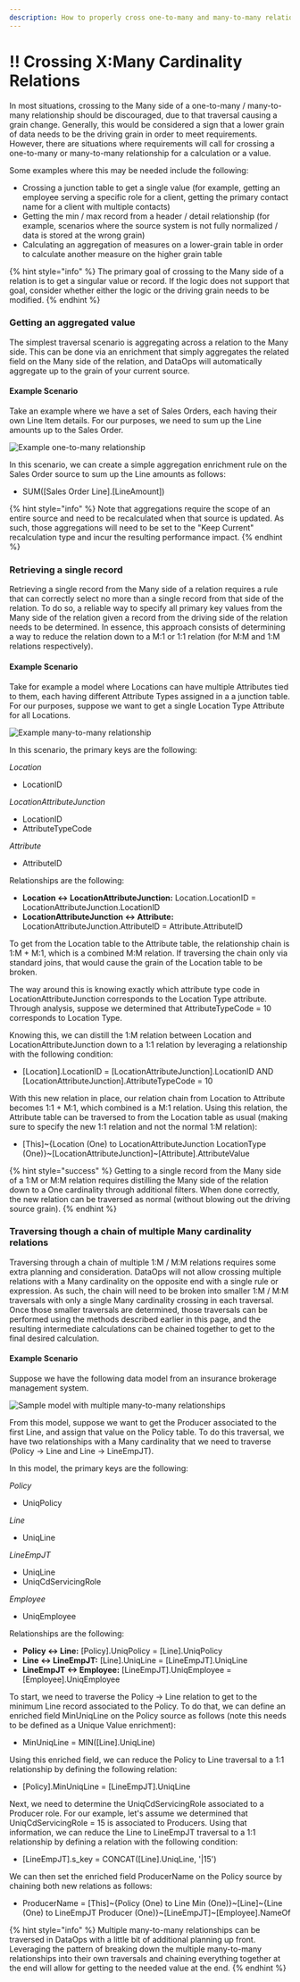 ```yaml
---
description: How to properly cross one-to-many and many-to-many relationships
---
```


# !! Crossing X:Many Cardinality Relations

In most situations, crossing to the Many side of a one-to-many / many-to-many relationship should be discouraged, due to that traversal causing a grain change.  Generally, this would be considered a sign that a lower grain of data needs to be the driving grain in order to meet requirements.  However, there are situations where requirements will call for crossing a one-to-many or many-to-many relationship for a calculation or a value.

Some examples where this may be needed include the following:

* Crossing a junction table to get a single value \(for example, getting an employee serving a specific role for a client, getting the primary contact name for a client with multiple contacts\)
* Getting the min / max record from a header / detail relationship \(for example, scenarios where the source system is not fully normalized / data is stored at the wrong grain\)
* Calculating an aggregation of measures on a lower-grain table in order to calculate another measure on the higher grain table

{% hint style="info" %}
The primary goal of crossing to the Many side of a relation is to get a singular value or record.  If the logic does not support that goal, consider whether either the logic or the driving grain needs to be modified.
{% endhint %}

### Getting an aggregated value

The simplest traversal scenario is aggregating across a relation to the Many side.  This can be done via an enrichment that simply aggregates the related field on the Many side of the relation, and DataOps will automatically aggregate up to the grain of your current source.

#### Example Scenario

Take an example where we have a set of Sales Orders, each having their own Line Item details.  For our purposes, we need to sum up the Line amounts up to the Sales Order.

![Example one-to-many relationship](../.gitbook/assets/image%20%28329%29.png)

In this scenario, we can create a simple aggregation enrichment rule on the Sales Order source to sum up the Line amounts as follows:

* SUM\(\[Sales Order Line\].\[LineAmount\]\)

{% hint style="info" %}
Note that aggregations require the scope of an entire source and need to be recalculated when that source is updated.  As such, those aggregations will need to be set to the "Keep Current" recalculation type and incur the resulting performance impact.
{% endhint %}

### Retrieving a single record

Retrieving a single record from the Many side of a relation requires a rule that can correctly select no more than a single record from that side of the relation.  To do so, a reliable way to specify all primary key values from the Many side of the relation given a record from the driving side of the relation needs to be determined.  In essence, this approach consists of determining a way to reduce the relation down to a M:1 or 1:1 relation \(for M:M and 1:M relations respectively\).

#### Example Scenario

Take for example a model where Locations can have multiple Attributes tied to them, each having different Attribute Types assigned in a a junction table.  For our purposes, suppose we want to get a single Location Type Attribute for all Locations.

![Example many-to-many relationship](../.gitbook/assets/image%20%28330%29.png)

In this scenario, the primary keys are the following:

_Location_

* LocationID

_LocationAttributeJunction_

* LocationID
* AttributeTypeCode

_Attribute_

* AttributeID

Relationships are the following:

* **Location &lt;-&gt; LocationAttributeJunction:**  Location.LocationID = LocationAttributeJunction.LocationID
* **LocationAttributeJunction &lt;-&gt; Attribute:**  LocationAttributeJunction.AttributeID = Attribute.AttributeID

To get from the Location table to the Attribute table, the relationship chain is 1:M + M:1, which is a combined M:M relation.  If traversing the chain only via standard joins, that would cause the grain of the Location table to be broken.

The way around this is knowing exactly which attribute type code in LocationAttributeJunction corresponds to the Location Type attribute.  Through analysis, suppose we determined that AttributeTypeCode = 10 corresponds to Location Type.

Knowing this, we can distill the 1:M relation between Location and LocationAttributeJunction down to a 1:1 relation by leveraging a relationship with the following condition:

* \[Location\].LocationID = \[LocationAttributeJunction\].LocationID AND \[LocationAttributeJunction\].AttributeTypeCode = 10

With this new relation in place, our relation chain from Location to Attribute becomes 1:1 + M:1, which combined is a M:1 relation.  Using this relation, the Attribute table can be traversed to from the Location table as usual \(making sure to specify the new 1:1 relation and not the normal 1:M relation\):

* \[This\]~{Location \(One\) to LocationAttributeJunction LocationType \(One\)}~\[LocationAttributeJunction\]~\[Attribute\].AttributeValue

{% hint style="success" %}
Getting to a single record from the Many side of a 1:M or M:M relation requires distilling the Many side of the relation down to a One cardinality through additional filters.  When done correctly, the new relation can be traversed as normal \(without blowing out the driving source grain\).
{% endhint %}

### Traversing though a chain of multiple Many cardinality relations

Traversing through a chain of multiple 1:M / M:M relations requires some extra planning and consideration.  DataOps will not allow crossing multiple relations with a Many cardinality on the opposite end with a single rule or expression.  As such, the chain will need to be broken into smaller 1:M / M:M traversals with only a single Many cardinality crossing in each traversal.  Once those smaller traversals are determined, those traversals can be performed using the methods described earlier in this page, and the resulting intermediate calculations can be chained together to get to the final desired calculation.

#### Example Scenario

Suppose we have the following data model from an insurance brokerage management system.

![Sample model with multiple many-to-many relationships](../.gitbook/assets/image%20%28333%29.png)

From this model, suppose we want to get the Producer associated to the first Line, and assign that value on the Policy table.  To do this traversal, we have two relationships with a Many cardinality that we need to traverse \(Policy -&gt; Line and Line -&gt; LineEmpJT\).

In this model, the primary keys are the following:

_Policy_

* UniqPolicy

_Line_

* UniqLine

_LineEmpJT_

* UniqLine
* UniqCdServicingRole

_Employee_

* UniqEmployee

Relationships are the following:

* **Policy &lt;-&gt; Line:**  \[Policy\].UniqPolicy = \[Line\].UniqPolicy
* **Line &lt;-&gt; LineEmpJT:**  \[Line\].UniqLine = \[LineEmpJT\].UniqLine
* **LineEmpJT &lt;-&gt; Employee:**  \[LineEmpJT\].UniqEmployee = \[Employee\].UniqEmployee

To start, we need to traverse the Policy -&gt; Line relation to get to the minimum Line record associated to the Policy.  To do that, we can define an enriched field MinUniqLine on the Policy source as follows \(note this needs to be defined as a Unique Value enrichment\):

* MinUniqLine = MIN\(\[Line\].UniqLine\)

Using this enriched field, we can reduce the Policy to Line traversal to a 1:1 relationship by defining the following relation:

* \[Policy\].MinUniqLine = \[LineEmpJT\].UniqLine

Next, we need to determine the UniqCdServicingRole associated to a Producer role.  For our example, let's assume we determined that UniqCdServicingRole = 15 is associated to Producers.  Using that information, we can reduce the Line to LineEmpJT traversal to a 1:1 relationship by defining a relation with the following condition:

* \[LineEmpJT\].s\_key = CONCAT\(\[Line\].UniqLine, '\|15'\)

We can then set the enriched field ProducerName on the Policy source by chaining both new relations as follows:

* ProducerName = \[This\]~{Policy \(One\) to Line Min \(One\)}~\[Line\]~{Line \(One\) to LineEmpJT Producer \(One\)}~\[LineEmpJT\]~\[Employee\].NameOf

{% hint style="info" %}
Multiple many-to-many relationships can be traversed in DataOps with a little bit of additional planning up front.  Leveraging the pattern of breaking down the multiple many-to-many relationships into their own traversals and chaining everything together at the end will allow for getting to the needed value at the end.
{% endhint %}

